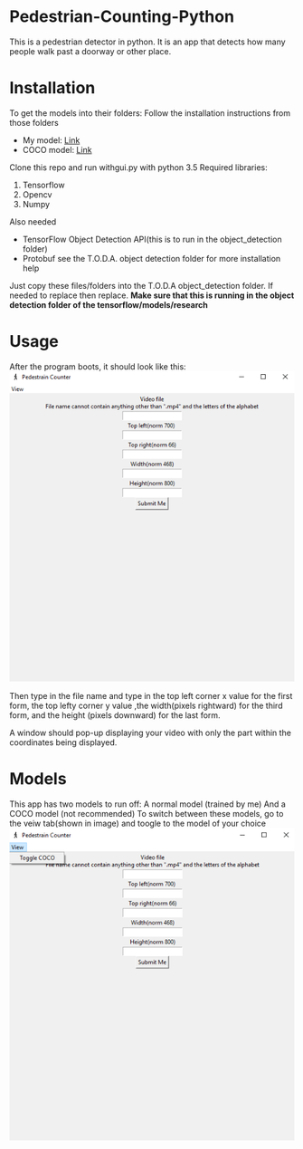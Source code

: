 

#  Pedestrian-Counting-Python

This is a pedestrian detector in python. It is an app that detects how many people walk past a doorway or other place.


# Installation
To get the models into their folders:
Follow the installation instructions from those folders

 - My model: [Link](https://github.com/leomet07/Pedestrian-Counting-Python/blob/master/ssd_mobilenet_v1_coco_11_06_2017/README.md)
 - COCO model: [Link](https://github.com/leomet07/Pedestrian-Counting-Python/blob/master/coco/README.md)

Clone this repo and run withgui.py with python 3.5
Required libraries:
 1. Tensorflow
 2. Opencv
 3. Numpy
 
 Also needed
 -  TensorFlow Object Detection API(this is to run in the object_detection folder)
-   Protobuf see the T.O.D.A. object detection folder for more installation help

Just copy these files/folders into the T.O.D.A object_detection folder. If needed to replace then replace.
**Make sure that this is running in the object detection folder of the tensorflow/models/research**



# Usage
After the program boots, it should look like this:
![Normal veiw](https://raw.githubusercontent.com/leomet07/Pedestrian-Counting-Python/master/examples/normal.png)

Then type in the file name and type in the top left corner x value for the first form, the top lefty corner y value ,the width(pixels rightward) for the third form, and the height (pixels downward) for the last form.

A window should pop-up displaying your video with only the part within the coordinates being displayed.



# Models
This app has two models to run off:
A normal model (trained by me)
And a COCO model (not recommended)
To switch between these models, go to the veiw tab(shown in image) and toogle to the model of your choice
![The model toogle menu](https://raw.githubusercontent.com/leomet07/Pedestrian-Counting-Python/master/examples/menu.png)



